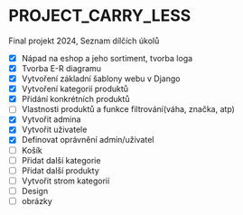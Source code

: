# PROJECT_CARRY_LESS
Final projekt 2024, Seznam dílčích úkolů

- [x] Nápad na eshop a jeho sortiment, tvorba loga<br>
- [x] Tvorba E-R diagramu <br>
- [x] Vytvoření základní šablony webu v Django<br>
- [x] Vytvoření kategorií produktů<br>
- [x] Přidání konkrétních produktů<br>
- [ ] Vlastnosti produktů a funkce filtrování(váha, značka, atp)<br>
- [x] Vytvořit admina<br>
- [x] Vytvořit uživatele<br>
- [x] Definovat oprávnění admin/uživatel<br>
- [ ] Košík
- [ ] Přidat další kategorie<br>
- [ ] Přidat další produkty<br>
- [ ] Vytvořit strom kategorií<br>
- [ ] Design<br>
- [ ] obrázky<br>
